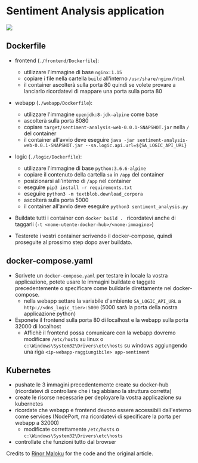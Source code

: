 # Sentiment Analysis application 
![](https://cdn-images-1.medium.com/max/1600/1*oH9lP-4GWT8eQHh_X5obsw.gif)
## Dockerfile
- frontend (`./frontend/Dockerfile`):
  - utilizzare l'immagine di base `nginx:1.15`
  - copiare i file nella cartella `build` all'interno `/usr/share/nginx/html`
  - il container ascolterà sulla porta 80 quindi se volete provare a lanciarlo ricordatevi di mappare una porta sulla porta 80
- webapp (`./webapp/Dockerfile`):
  - utilizzare l'immagine `openjdk:8-jdk-alpine` come base
  - ascolterà sulla porta 8080
  - copiare `target/sentiment-analysis-web-0.0.1-SNAPSHOT.jar` nella `/` del container
  - il container all'avvio deve eseguire `java -jar sentiment-analysis-web-0.0.1-SNAPSHOT.jar --sa.logic.api.url=${SA_LOGIC_API_URL}`
- logic (`./logic/Dockerfile`):
  - utilizzare l'immagine di base `python:3.6.6-alpine`
  - copiare il contenuto della cartella `sa` in `/app` del container
  - posizionarsi all'interno di `/app` nel container
  - eseguire `pip3 install -r requirements.txt`
  - eseguire `python3 -m textblob.download_corpora`
  - ascolterà sulla porta 5000
  - il container all'avvio deve eseguire `python3 sentiment_analysis.py`

- Buildate tutti i container con `docker build . ` ricordatevi anche di taggarli (`-t <nome-utente-docker-hub>/<nome-immagine>`)
- Testerete i vostri container scrivendo il docker-compose, quindi proseguite al prossimo step dopo aver buildato.

## docker-compose.yaml
- Scrivete un `docker-compose.yaml` per testare in locale la vostra applicazione, potete usare le immagini buildate e taggate precedentemente o specificare come buildarle direttamente nel docker-compose.
  - nella webapp settare la variabile d'ambiente `SA_LOGIC_API_URL` a `http://<dns_logic_tier>:5000` (5000 sarà la porta della nostra applicazione python)
- Esponete il frontend sulla porta 80 di localhost e la webapp sulla porta 32000 di localhost
  - Affichè il frontend possa comunicare con la webapp dovremo modificare `/etc/hosts` su linux o `c:\Windows\System32\Drivers\etc\hosts` su windows aggiungendo una riga `<ip-webapp-raggiungibile> app-sentiment`

## Kubernetes
- pushate le 3 immagini precedentemente create su docker-hub (ricordatevi di controllare che i tag abbiano la struttura corretta)
- create le risorse necessarie per deployare la vostra applicazione su kubernetes
- ricordate che webapp e frontend devono essere accessibili dall'esterno come services (NodePort, ma ricordatevi di specificare la porta per webapp a 32000)
  - modificate correttamente `/etc/hosts` o `c:\Windows\System32\Drivers\etc\hosts`
- controllate che funzioni tutto dal browser

Credits to [Rinor Maloku](https://medium.freecodecamp.org/learn-kubernetes-in-under-3-hours-a-detailed-guide-to-orchestrating-containers-114ff420e882) for the code and the original article.
